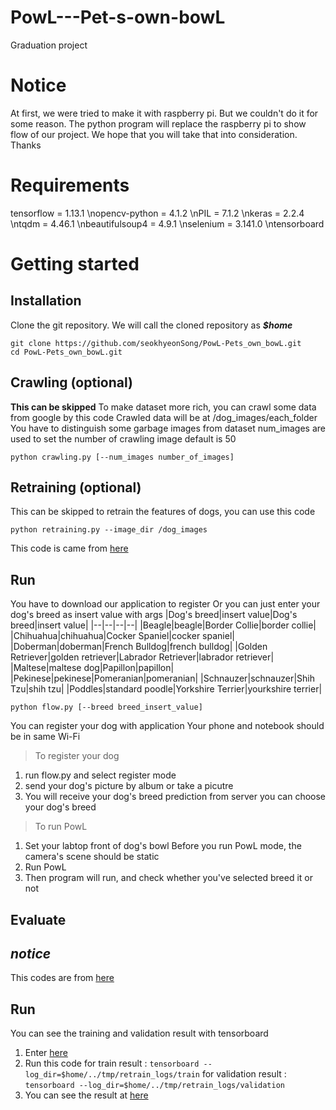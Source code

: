 # PowL---Pet-s-own-bowL
Graduation project
# Notice
At first, we were tried to make it with raspberry pi.
But we couldn't do it for some reason.
The python program will replace the raspberry pi to show flow of our project.
We hope that you will take that into consideration.
Thanks
# Requirements

tensorflow = 1.13.1
\nopencv-python = 4.1.2
\nPIL = 7.1.2
\nkeras = 2.2.4
\ntqdm = 4.46.1
\nbeautifulsoup4 = 4.9.1
\nselenium = 3.141.0
\ntensorboard

# Getting started

## Installation

Clone the git repository. We will call the cloned repository as ***$home***

    git clone https://github.com/seokhyeonSong/PowL-Pets_own_bowL.git
    cd PowL-Pets_own_bowL.git

## Crawling (optional)
**This can be skipped**
To make dataset more rich, you can crawl some data from google by this code
Crawled data will be at /dog_images/each_folder
You have to distinguish some garbage images from dataset
num_images are used to set the number of crawling image
default is 50

    python crawling.py [--num_images number_of_images]


## Retraining (optional)
This can be skipped
to retrain the features of dogs, you can use this code

    python retraining.py --image_dir /dog_images

This code is came from [here](https://github.com/AthulDilip/Tensorflow-Dog-Breed-Classifier)

## Run

You have to download our application to register 
Or you can just enter your dog's breed as insert value with args
|Dog's breed|insert value|Dog's breed|insert value|
|--|--|--|--|
|Beagle|beagle|Border Collie|border collie|
|Chihuahua|chihuahua|Cocker Spaniel|cocker spaniel|
|Doberman|doberman|French Bulldog|french bulldog|
|Golden Retriever|golden retriever|Labrador Retriever|labrador retriever|
|Maltese|maltese dog|Papillon|papillon|
|Pekinese|pekinese|Pomeranian|pomeranian|
|Schnauzer|schnauzer|Shih Tzu|shih tzu|
|Poddles|standard poodle|Yorkshire Terrier|yourkshire terrier|

    python flow.py [--breed breed_insert_value]

You can register your dog with application
Your phone and notebook should be in same Wi-Fi

> To register your dog

1. run flow.py and select register mode
2. send your dog's picture by album or take a picutre
3. You will receive your dog's breed prediction from server
you can choose your dog's breed

> To run PowL
1. Set your labtop front of dog's bowl
Before you run PowL mode, the camera's scene should be static
2. Run PowL
3. Then program will run, and check whether you've selected breed it or not



## Evaluate
*notice*
-
This codes are from [here](https://github.com/AthulDilip/Tensorflow-Dog-Breed-Classifier)

Run
-
You can see the training and validation result with tensorboard
1. Enter [here](http://localhost:6006 )
2. Run this code
for train result :  `tensorboard --log_dir=$home/../tmp/retrain_logs/train` 
 for validation result : 
 `tensorboard --log_dir=$home/../tmp/retrain_logs/validation`
3. You can see the result at [here](http://localhost:6006 )

